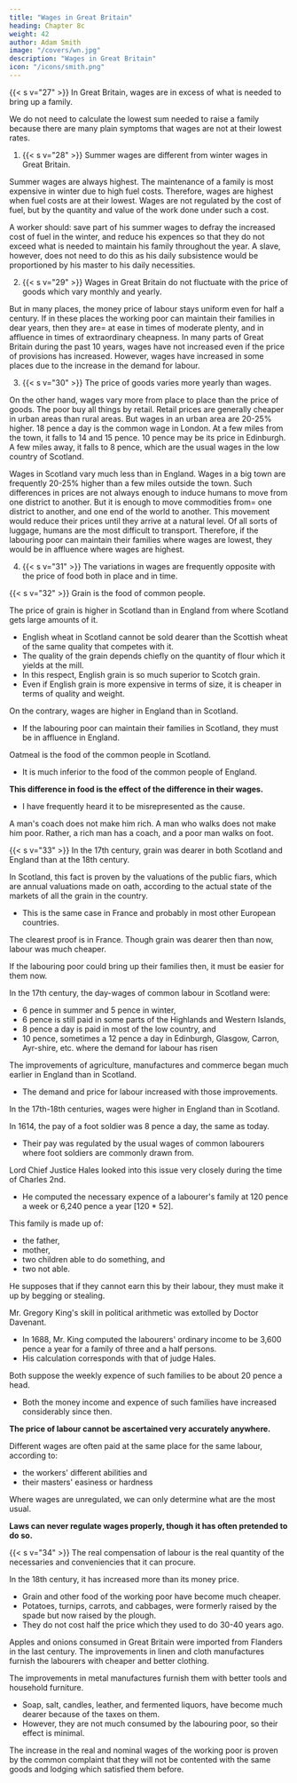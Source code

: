 ```yaml
---
title: "Wages in Great Britain"
heading: Chapter 8c
weight: 42
author: Adam Smith
image: "/covers/wn.jpg"
description: "Wages in Great Britain"
icon: "/icons/smith.png"
---
```




{{< s v="27" >}} In Great Britain, wages are in excess of what is needed to bring up a family.

We do not need to calculate the lowest sum needed to raise a family because there are many plain symptoms that wages are not at their lowest rates.

1. {{< s v="28" >}} Summer wages are different from winter wages in Great Britain.

Summer wages are always highest.
The maintenance of a family is most expensive in winter due to high fuel costs.
Therefore, wages are highest when fuel costs are at their lowest.
Wages are not regulated by the cost of fuel, but by the quantity and value of the work done under such a cost.

A worker should:
save part of his summer wages to defray the increased cost of fuel in the winter, and
reduce his expences so that they do not exceed what is needed to maintain his family throughout the year.
A slave, however, does not need to do this as his daily subsistence would be proportioned by his master to his daily necessities.

2. {{< s v="29" >}} Wages in Great Britain do not fluctuate with the price of goods which vary monthly and yearly.

But in many places, the money price of labour stays uniform even for half a century.
If in these places the working poor can maintain their families in dear years, then they are= 
at ease in times of moderate plenty, and
in affluence in times of extraordinary cheapness.
In many parts of Great Britain during the past 10 years, wages have not increased even if the price of provisions has increased.
However, wages have increased in some places due to the increase in the demand for labour.

3. {{< s v="30" >}} The price of goods varies more yearly than wages.

On the other hand, wages vary more from place to place than the price of goods.
The poor buy all things by retail.
Retail prices are generally cheaper in urban areas than rural areas.
But wages in an urban area are 20-25% higher.
18 pence a day is the common wage in London.
At a few miles from the town, it falls to 14 and 15 pence.
10 pence may be its price in Edinburgh.
A few miles away, it falls to 8 pence, which are the usual wages in the low country of Scotland.

Wages in Scotland vary much less than in England.
Wages in a big town are frequently 20-25% higher than a few miles outside the town.
Such differences in prices are not always enough to induce humans to move from one district to another.
But it is enough to move commodities from= 
one district to another, and
one end of the world to another.
This movement would reduce their prices until they arrive at a natural level.
Of all sorts of luggage, humans are the most difficult to transport.
Therefore, if the labouring poor can maintain their families where wages are lowest, they would be in affluence where wages are highest.


4. {{< s v="31" >}} The variations in wages are frequently opposite with the price of food both in place and in time.

{{< s v="32" >}} Grain is the food of common people.

The price of grain is higher in Scotland than in England from where Scotland gets large amounts of it.
- English wheat in Scotland cannot be sold dearer than the Scottish wheat of the same quality that competes with it.
- The quality of the grain depends chiefly on the quantity of flour which it yields at the mill.
- In this respect, English grain is so much superior to Scotch grain.
- Even if English grain is more expensive in terms of size, it is cheaper in terms of quality and weight.

On the contrary, wages are higher in England than in Scotland.
- If the labouring poor can maintain their families in Scotland, they must be in affluence in England.

Oatmeal is the food of the common people in Scotland.
- It is much inferior to the food of the common people of England.

**This difference in food is the effect of the difference in their wages.**
- I have frequently heard it to be misrepresented as the cause.

A man's coach does not make him rich. A man who walks does not make him poor. Rather, a rich man has a coach, and a poor man walks on foot.


{{< s v="33" >}} In the 17th century, grain was dearer in both Scotland and England than at the 18th century.

<!-- This is a fact that cannot be doubted. -->

In Scotland, this fact is proven by the valuations of the public fiars, which are annual valuations made on oath, according to the actual state of the markets of all the grain in the country.
- This is the same case in France and probably in most other European countries.

The clearest proof is in France. Though grain was dearer then than now, labour was much cheaper.

If the labouring poor could bring up their families then, it must be easier for them now.

In the 17th century, the day-wages of common labour in Scotland were:
- 6 pence in summer and 5 pence in winter,
- 6 pence is still paid in some parts of the Highlands and Western Islands,
- 8 pence a day is paid in most of the low country, and
- 10 pence, sometimes a 12 pence a day in Edinburgh, Glasgow, Carron, Ayr-shire, etc. where the demand for labour has risen

The improvements of agriculture, manufactures and commerce began much earlier in England than in Scotland.
- The demand and price for labour increased with those improvements.

In the 17th-18th centuries, wages were higher in England than in Scotland.

In 1614, the pay of a foot soldier was 8 pence a day, the same as today.
- Their pay was regulated by the usual wages of common labourers where foot soldiers are commonly drawn from.


Lord Chief Justice Hales looked into this issue very closely during the time of Charles 2nd.
- He computed the necessary expence of a labourer's family at 120 pence a week or 6,240 pence a year [120 * 52].

This family is made up of:
- the father,
- mother,
- two children able to do something, and
- two not able.

<!-- His scheme for the poor's maintenance is in Burn's History of the Poor Laws -->

He supposes that if they cannot earn this by their labour, they must make it up by begging or stealing.

Mr. Gregory King's skill in political arithmetic was extolled by Doctor Davenant.
- In 1688, Mr. King computed the labourers' ordinary income to be 3,600 pence a year for a family of three and a half persons.
- His calculation corresponds with that of judge Hales.

Both suppose the weekly expence of such families to be about 20 pence a head.
- Both the money income and expence of such families have increased considerably since then.

**The price of labour cannot be ascertained very accurately anywhere.**

Different wages are often paid at the same place for the same labour, according to:
- the workers' different abilities and
- their masters' easiness or hardness

Where wages are unregulated, we can only determine what are the most usual.

**Laws can never regulate wages properly, though it has often pretended to do so.**



{{< s v="34" >}} The real compensation of labour is the real quantity of the necessaries and conveniencies that it can procure.

In the 18th century, it has increased more than its money price.
- Grain and other food of the working poor have become much cheaper.
- Potatoes, turnips, carrots, and cabbages, were formerly raised by the spade but now raised by the plough.
- They do not cost half the price which they used to do 30-40 years ago.

Apples and onions consumed in Great Britain were imported from Flanders in the last century.
The improvements in linen and cloth manufactures furnish the labourers with cheaper and better clothing.

The improvements in metal manufactures furnish them with better tools and household furniture.
- Soap, salt, candles, leather, and fermented liquors, have become much dearer because of the taxes on them.
- However, they are not much consumed by the labouring poor, so their effect is minimal.

The increase in the real and nominal wages of the working poor is proven by the common complaint that they will not be contented with the same goods and lodging which satisfied them before.

